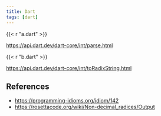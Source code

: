 ```yaml
---
title: Dart
tags: [dart]
---
```


{{< r "a.dart" >}}

<https://api.dart.dev/dart-core/int/parse.html>

{{< r "b.dart" >}}

<https://api.dart.dev/dart-core/int/toRadixString.html>

## References

- <https://programming-idioms.org/idiom/142>
- <https://rosettacode.org/wiki/Non-decimal_radices/Output>
